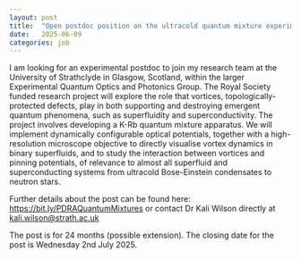 ```yaml
---
layout: post
title:  "Open postdoc position on the ultracold quantum mixture experiment led by Dr. Kali Wilson in Glasgow - deadline 2 July 2025"
date:   2025-06-09
categories: job
---
```


I am looking for an experimental postdoc to join my research team at the University of Strathclyde in Glasgow, Scotland, within the larger Experimental Quantum Optics and Photonics Group. The Royal Society funded research project will explore the role that vortices, topologically-protected defects, play in both supporting and destroying emergent quantum phenomena, such as superfluidity and superconductivity. The project involves developing a K-Rb quantum mixture apparatus. We will implement dynamically configurable optical potentials, together with a high-resolution microscope objective to directly visualise vortex dynamics in binary superfluids, and to study the interaction between vortices and pinning potentials, of relevance to almost all superfluid and superconducting systems from ultracold Bose-Einstein condensates to neutron stars.

Further details about the post can be found here: <a href="https://bit.ly/PDRAQuantumMixtures"> https://bit.ly/PDRAQuantumMixtures</a> or contact Dr Kali Wilson directly at kali.wilson@strath.ac.uk

The post is for 24 months (possible extension). The closing date for the post is Wednesday 2nd July 2025.

 
 
